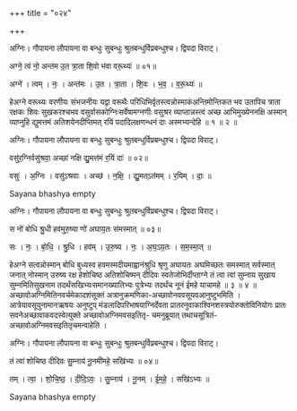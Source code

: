 +++
title = "०२४"

+++


अग्निः। गौपायना लौपायना वा बन्धुः सुबन्धुः श्रुतबन्धुर्विप्रबन्धुश्च। द्विपदा विराट्।

अग्ने॒ त्वं नो॒ अन्त॑म उ॒त त्रा॒ता शि॒वो भ॑वा वरू॒थ्यः॑ ॥ ०१॥

अग्ने॑ । त्वम् । नः॒ । अन्त॑मः । उ॒त । त्रा॒ता । शि॒वः । भ॒व॒ । व॒रू॒थ्यः॑ ॥

हेअग्ने वरूथ्यः वरणीयः संभजनीयः यद्वा वरूथैः परिधिभिर्वृतस्त्वन्नोस्माकंअन्तिमोन्तिकत भव उतापिच त्राता रक्षकः शिवः सुखकरश्चभव वसुर्वासकोग्निःसर्वेषामग्नणीः वसुश्रर व्याप्तान्नस्त्वं अच्छ आभिमुख्येननक्षि अस्मान् व्याप्नुहि द्युमत्तमं अतिशयेनदीप्तिमत् रयिं पदादिलक्षणन्धनं दाः अस्मभ्यन्देहि ॥ १ ॥ २ ॥

अग्निः। गौपायना लौपायना वा बन्धुः सुबन्धुः श्रुतबन्धुर्विप्रबन्धुश्च। द्विपदा विराट्।

वसु॑र॒ग्निर्वसु॑श्रवा॒ अच्छा॑ नक्षि द्यु॒मत्त॑मं र॒यिं दाः॑ ॥ ०२॥

वसुः॑ । अ॒ग्निः । वसु॑ऽश्रवाः । अच्छ॑ । न॒क्षि॒ । द्यु॒मत्ऽत॑मम् । र॒यिम् । दाः॒ ॥

Sayana bhashya empty

अग्निः। गौपायना लौपायना वा बन्धुः सुबन्धुः श्रुतबन्धुर्विप्रबन्धुश्च। द्विपदा विराट्।

स नो॑ बोधि श्रु॒धी हव॑मुरु॒ष्या णो॑ अघाय॒तः स॑मस्मात् ॥ ०३॥

सः । नः॒ । बो॒धि॒ । श्रु॒धि । हव॑म् । उ॒रु॒ष्य । नः॒ । अ॒घ॒ऽय॒तः । स॒म॒स्मा॒त् ॥

हेअग्ने सत्वन्नोस्मान् बोधि बुध्यस्व हवमस्मदीयमाह्वानंश्रुधि श्रृणु अघायतः अघमिच्छतः समस्मात् सर्वस्मात् जनात् नोस्मान् उरुष्य रक्ष हेशोचिष्ठ अतिशोचिष्मन् दीदिवः स्वतेजोभिर्दीप्ताग्ने तं त्वा त्वां सुम्नाय सुखाय सुम्नमितिसुखनाम तदर्थंसखिभ्यःसमानख्यातिभ्यः पुत्रेभ्यः तदर्थंच नूनं ईमहे याचामहे ॥ ३ ॥ ४ ॥अच्छावोअग्निमितिनवर्चमेकादशंसूक्तं अत्रानुक्रमणिका-अच्छावोनववसूयवआनुष्टुभमिति । आत्रेयावसूयुनामानऋषयः अनुष्टुप् मंडलादिपरिभाषयाग्निर्देवता प्रातरनुवाकाश्विनशस्त्रयोरुक्तोविनियोगः प्रातः सवनेअच्छावाकवदस्वेत्युक्ते अच्छावोअग्निमवसइतितृ- चमनुब्रूयात् तथाचसूत्रितं-अच्छावोअग्निमवसइतितृचमन्वाहेति ।

अग्निः। गौपायना लौपायना वा बन्धुः सुबन्धुः श्रुतबन्धुर्विप्रबन्धुश्च। द्विपदा विराट्।

तं त्वा॑ शोचिष्ठ दीदिवः सु॒म्नाय॑ नू॒नमी॑महे॒ सखि॑भ्यः ॥ ०४॥

तम् । त्वा॒ । शो॒चि॒ष्ठ॒ । दी॒दि॒ऽवः॒ । सु॒म्नाय॑ । नू॒नम् । ई॒म॒हे॒ । सखि॑ऽभ्यः ॥

Sayana bhashya empty